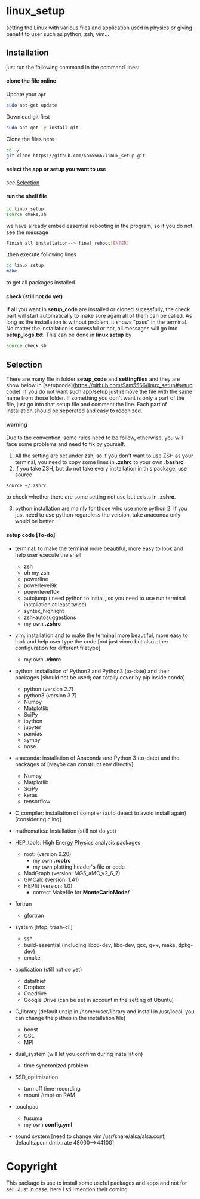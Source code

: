 # linux_setup
setting the Linux with various files and application used in physics or giving banefit to user such as python, zsh, vim...

## Installation
just run the following command in the command lines:

#### clone the file online
Update your `apt`
```bash
sudo apt-get update
```
Download git first
```bash
sudo apt-get -y install git
```
Clone the files here
```bash
cd ~/
git clone https://github.com/Sam5566/linux_setup.git
```
#### select the app or setup you want to use
see [Selection](https://github.com/Sam5566/linux_setup#selection)

#### run the shell file
```bash
cd linux_setup
source cmake.sh
```
we have already embed essential rebooting in the program, so if you do not see the message
```bash
Finish all installation--> final reboot[ENTER]
```
,then execute following lines
```bash
cd linux_setup
make
```
to get all packages installed.

#### check (still not do yet)
If all you want in **setup_code** are installed or cloned sucessfully, the check part will start automatically to make sure again all of them can be called. As long as the installation is without problem, it shows "pass" in the terminal. No matter the installation is sucessful or not, all messages will go into **setup_logs.txt**.
This can be done in **linux setup** by
```bash
source check.sh
```

## Selection
There are many flie in folder **setup_code** and **settingfiles** and they are show below in [setupcode](https://github.com/Sam5566/linux_setup#setup code). If you do not want such app/setup just remove the file with the same name from those folder. If something you don't want is only a part of the file, just go into that setup file and comment the line. Each part of installation should be seperated and easy to reconized.
#### warning
Due to the convention, some rules need to be follow, otherwise, you will face some problems and need to fix by yourself.
1. All the setting are set under zsh, so if you don't want to use ZSH as your terminal, you need to copy some lines in **.zshrc** to your own **.bashrc**.
2. If you take ZSH, but do not take every installation in this package, use source
```
source ~/.zshrc
```
to check whether there are some setting not use but exists in **.zshrc**.

3. python installation are mainly for those who use more python 2. If you just need to use python regardless the version, take anaconda only would be better.

#### setup code [To-do]
* terminal: to make the terminal more beautiful, more easy to look and help user execute the shell
	* zsh
	* oh my zsh
	* powerline
    * powerlevel9k
    * poewrlevel10k
	* autojump ( need python to install, so you need to use run terminal installation at least twice)
	* syntex_highlight
    * zsh-autosuggestions
	* my own **.zshrc**
* vim: installation and to make the terminal more beautiful, more easy to look and help user type the code [not just vimrc but also other configuration for different filetype]
	* my own **.vimrc**
* python: installation of Python2 and Python3 (to-date) and their packages [should not be used; can totally cover by pip inside conda]
    * python (version 2.7)
    * python3 (version 3.7)
    * Numpy
    * Matplotlib
    * SciPy
    * ipython
    * jupyter
    * pandas
    * sympy
    * nose
* anaconda: installation of Anaconda and Python 3 (to-date) and the packages of [Maybe can construct env directly]
	* Numpy
	* Matplotlib
	* SciPy
	* keras
	* tensorflow
* C_compiler: installation of compiler (auto detect to avoid install again) [considering cling]

* mathematica: Installation (still not do yet)
* HEP_tools: High Energy Physics analysis packages
    * root: (version 6.20)
        * my own **.rootrc**
        * my own plotting header's file or code
    * MadGraph (version: MG5_aMC_v2_6_7)
    * GMCalc (version: 1.41)
    * HEPfit (version: 1.0)
        * correct Makefile for **MonteCarloMode/**
* fortran
    * gfortran
* system [htop, trash-cli]
    * ssh
    * build-essential (including libc6-dev, libc-dev, gcc, g++, make, dpkg-dev)
    * cmake
* application (still not do yet)
    * datathief
    * Dropbox
    * Onedrive
    * Google Drive (can be set in account in the setting of Ubuntu)
* C_library (default unzip in /home/user/library and install in /usr/local. you can change the pathes in the installation file)
    * boost
    * GSL
    * MPI
* dual_system (will let you confirm during installation)
    * time syncronized problem
* SSD_optimization
    * turn off time-recording
    * mount /tmp/ on RAM
* touchpad
    * fusuma
    * my own **config.yml**
* sound system [need to change vim /usr/share/alsa/alsa.conf, defaults.pcm.dmix.rate 48000-->44100]
# Copyright
This package is use to install some useful packages and apps and not for sell. Just in case, here I still mention their coming
